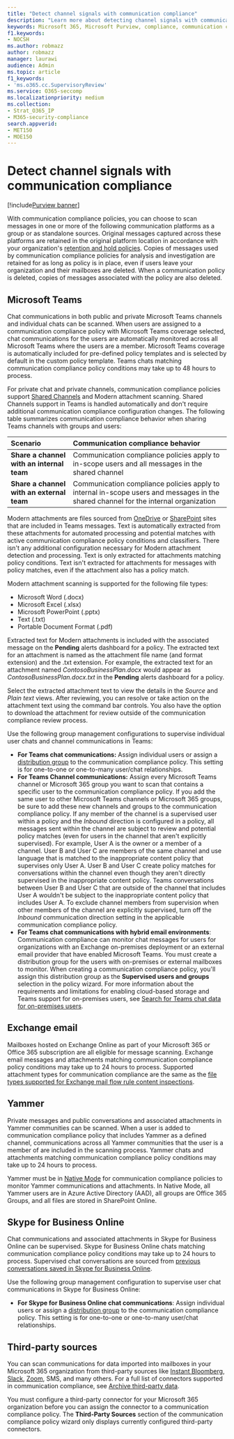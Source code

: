 ```yaml
---
title: "Detect channel signals with communication compliance"
description: "Learn more about detecting channel signals with communication compliance."
keywords: Microsoft 365, Microsoft Purview, compliance, communication compliance
f1.keywords:
- NOCSH
ms.author: robmazz
author: robmazz
manager: laurawi
audience: Admin
ms.topic: article
f1_keywords:
- 'ms.o365.cc.SupervisoryReview'
ms.service: O365-seccomp
ms.localizationpriority: medium
ms.collection:
- Strat_O365_IP
- M365-security-compliance
search.appverid:
- MET150
- MOE150
---
```


# Detect channel signals with communication compliance

[!include[Purview banner](../includes/purview-rebrand-banner.md)]

With communication compliance policies, you can choose to scan messages in one or more of the following communication platforms as a group or as standalone sources. Original messages captured across these platforms are retained in the original platform location in accordance with your organization's [retention and hold policies](/microsoft-365/compliance/information-governance). Copies of messages used by communication compliance policies for analysis and investigation are retained for as long as policy is in place, even if users leave your organization and their mailboxes are deleted. When a communication policy is deleted, copies of messages associated with the policy are also deleted.

## Microsoft Teams

Chat communications in both public and private Microsoft Teams channels and individual chats can be scanned. When users are assigned to a communication compliance policy with Microsoft Teams coverage selected, chat communications for the users are automatically monitored across all Microsoft Teams where the users are a member. Microsoft Teams coverage is automatically included for pre-defined policy templates and is selected by default in the custom policy template. Teams chats matching communication compliance policy conditions may take up to 48 hours to process.

For private chat and private channels, communication compliance policies support [Shared Channels](/MicrosoftTeams/shared-channels) and Modern attachment scanning. Shared Channels support in Teams is handled automatically and don't require additional communication compliance configuration changes. The following table summarizes communication compliance behavior when sharing Teams channels with groups and users:

|**Scenario**|**Communication compliance behavior**|
|:-----------|:------------------------------------|
| **Share a channel with an internal team** | Communication compliance policies apply to in-scope users and all messages in the shared channel |
| **Share a channel with an external team** | Communication compliance policies apply to internal in-scope users and messages in the shared channel for the internal organization |

Modern attachments are files sourced from [OneDrive](/onedrive/plan-onedrive-enterprise#modern-attachments) or [SharePoint](/sharepoint/dev/solution-guidance/modern-experience-customizations) sites that are included in Teams messages. Text is automatically extracted from these attachments for automated processing and potential matches with active communication compliance policy conditions and classifiers. There isn't any additional configuration necessary for Modern attachment detection and processing. Text is only extracted for attachments matching policy conditions. Text isn't extracted for attachments for messages with policy matches, even if the attachment also has a policy match.

Modern attachment scanning is supported for the following file types:

- Microsoft Word (.docx)
- Microsoft Excel (.xlsx)
- Microsoft PowerPoint (.pptx)
- Text (.txt)
- Portable Document Format (.pdf)

Extracted text for Modern attachments is included with the associated message on the **Pending** alerts dashboard for a policy. The extracted text for an attachment is named as the attachment file name (and format extension) and the .txt extension. For example, the extracted text for an attachment named *ContosoBusinessPlan.docx* would appear as *ContosoBusinessPlan.docx.txt* in the **Pending** alerts dashboard for a policy.

Select the extracted attachment text to view the details in the *Source* and *Plain text* views. After reviewing, you can resolve or take action on the attachment text using the command bar controls. You also have the option to download the attachment for review outside of the communication compliance review process.

Use the following group management configurations to supervise individual user chats and channel communications in Teams:

- **For Teams chat communications:** Assign individual users or assign a [distribution group](https://support.office.com/article/Distribution-groups-E8BA58A8-FAB2-4AAF-8AA1-2A304052D2DE) to the communication compliance policy. This setting is for one-to-one or one-to-many user/chat relationships.
- **For Teams Channel communications:** Assign every Microsoft Teams channel or Microsoft 365 group you want to scan that contains a specific user to the communication compliance policy. If you add the same user to other Microsoft Teams channels or Microsoft 365 groups, be sure to add these new channels and groups to the communication compliance policy. If any member of the channel is a supervised user within a policy and the *Inbound* direction is configured in a policy, all messages sent within the channel are subject to review and potential policy matches (even for users in the channel that aren't explicitly supervised). For example, User A is the owner or a member of a channel. User B and User C are members of the same channel and use language that is matched to the inappropriate content policy that supervises only User A. User B and User C create policy matches for conversations within the channel even though they aren't directly supervised in the inappropriate content policy. Teams conversations between User B and User C that are outside of the channel that includes User A wouldn't be subject to the inappropriate content policy that includes User A. To exclude channel members from supervision when other members of the channel are explicitly supervised, turn off the *Inbound* communication direction setting in the applicable communication compliance policy.
- **For Teams chat communications with hybrid email environments**: Communication compliance can monitor chat messages for users for organizations with an Exchange on-premises deployment or an external email provider that have enabled Microsoft Teams. You must create a distribution group for the users with on-premises or external mailboxes to monitor. When creating a communication compliance policy, you'll assign this distribution group as the **Supervised users and groups** selection in the policy wizard. For more information about the requirements and limitations for enabling cloud-based storage and Teams support for on-premises users, see [Search for Teams chat data for on-premises users](search-cloud-based-mailboxes-for-on-premises-users.md).

## Exchange email

Mailboxes hosted on Exchange Online as part of your Microsoft 365 or Office 365 subscription are all eligible for message scanning. Exchange email messages and attachments matching communication compliance policy conditions may take up to 24 hours to process. Supported attachment types for communication compliance are the same as the [file types supported for Exchange mail flow rule content inspections](/exchange/security-and-compliance/mail-flow-rules/inspect-message-attachments#supported-file-types-for-mail-flow-rule-content-inspection).

## Yammer

Private messages and public conversations and associated attachments in Yammer communities can be scanned. When a user is added to communication compliance policy that includes Yammer as a defined channel, communications across all Yammer communities that the user is a member of are included in the scanning process. Yammer chats and attachments matching communication compliance policy conditions may take up to 24 hours to process. 

Yammer must be in [Native Mode](/yammer/configure-your-yammer-network/overview-native-mode) for communication compliance policies to monitor Yammer communications and attachments. In Native Mode, all Yammer users are in Azure Active Directory (AAD), all groups are Office 365 Groups, and all files are stored in SharePoint Online.

## Skype for Business Online

Chat communications and associated attachments in Skype for Business Online can be supervised. Skype for Business Online chats matching communication compliance policy conditions may take up to 24 hours to process. Supervised chat conversations are sourced from [previous conversations saved in Skype for Business Online](https://support.office.com/article/Find-a-previous-Skype-for-Business-conversation-18892eba-5f18-4281-8c87-fd48bd72e6a2).  

Use the following group management configuration to supervise user chat communications in Skype for Business Online:

- **For Skype for Business Online chat communications**: Assign individual users or assign a [distribution group](https://support.office.com/article/Distribution-groups-E8BA58A8-FAB2-4AAF-8AA1-2A304052D2DE) to the communication compliance policy. This setting is for one-to-one or one-to-many user/chat relationships.

## Third-party sources

You can scan communications for data imported into mailboxes in your Microsoft 365 organization from third-party sources like [Instant Bloomberg](archive-instant-bloomberg-data.md), [Slack](archive-slack-data.md), [Zoom](archive-zoommeetings-data.md), SMS, and many others. For a full list of connectors supported in communication compliance, see [Archive third-party data](archiving-third-party-data.md).

You must configure a third-party connector for your Microsoft 365 organization before you can assign the connector to a communication compliance policy. The **Third-Party Sources** section of the communication compliance policy wizard only displays currently configured third-party connectors.
